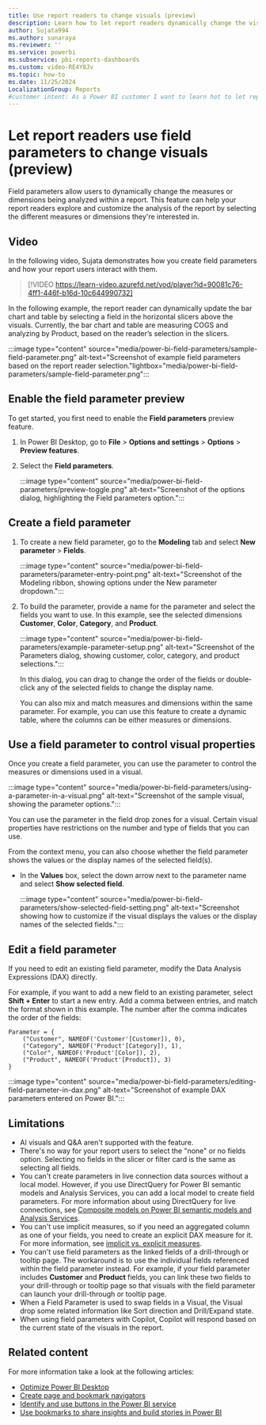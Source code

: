 ```yaml
---
title: Use report readers to change visuals (preview)
description: Learn how to let report readers dynamically change the visuals in a report by using field parameters.
author: Sujata994
ms.author: sunaraya
ms.reviewer: ''
ms.service: powerbi
ms.subservice: pbi-reports-dashboards
ms.custom: video-RE4Y8Jv
ms.topic: how-to
ms.date: 11/25/2024
LocalizationGroup: Reports
#customer intent: As a Power BI customer I want to learn hot to let report readers dynamically change visuals in a report.
---
```


# Let report readers use field parameters to change visuals (preview)

Field parameters allow users to dynamically change the measures or dimensions being analyzed within a report. This feature can help your report readers explore and customize the analysis of the report by selecting the different measures or dimensions they're interested in.

## Video

In the following video, Sujata demonstrates how you create field parameters and how your report users interact with them.

> [!VIDEO https://learn-video.azurefd.net/vod/player?id=90081c76-4ff1-446f-b16d-10c644990732]

In the following example, the report reader can dynamically update the bar chart and table by selecting a field in the horizontal slicers above the visuals. Currently, the bar chart and table are measuring COGS and analyzing by Product, based on the reader’s selection in the slicers.

:::image type="content" source="media/power-bi-field-parameters/sample-field-parameter.png" alt-text="Screenshot of example field parameters based on the report reader selection."lightbox="media/power-bi-field-parameters/sample-field-parameter.png":::

## Enable the field parameter preview

To get started, you first need to enable the **Field parameters** preview feature.

1. In Power BI Desktop, go to **File** > **Options and settings** > **Options** > **Preview features**.
1. Select the **Field parameters**.

    :::image type="content" source="media/power-bi-field-parameters/preview-toggle.png" alt-text="Screenshot of the options dialog, highlighting the Field parameters option.":::

## Create a field parameter

1. To create a new field parameter, go to the **Modeling** tab and select **New parameter** > **Fields**.

    :::image type="content" source="media/power-bi-field-parameters/parameter-entry-point.png" alt-text="Screenshot of the Modeling ribbon, showing options under the New parameter dropdown.":::

1. To build the parameter, provide a name for the parameter and select the fields you want to use. In this example, see the selected dimensions **Customer**, **Color**, **Category**, and **Product**.

    :::image type="content" source="media/power-bi-field-parameters/example-parameter-setup.png" alt-text="Screenshot of the Parameters dialog, showing customer, color, category, and product selections.":::

    In this dialog, you can drag to change the order of the fields or double-click any of the selected fields to change the display name.

    You can also mix and match measures and dimensions within the same parameter. For example, you can use this feature to create a dynamic table, where the columns can be either measures or dimensions.

## Use a field parameter to control visual properties

Once you create a field parameter, you can use the parameter to control the measures or dimensions used in a visual.

:::image type="content" source="media/power-bi-field-parameters/using-a-parameter-in-a-visual.png" alt-text="Screenshot of the sample visual, showing the parameter options.":::

You can use the parameter in the field drop zones for a visual. Certain visual properties have restrictions on the number and type of fields that you can use.

From the context menu, you can also choose whether the field parameter shows the values or the display names of the selected field(s).

- In the **Values** box, select the down arrow next to the parameter name and select **Show selected field**.

    :::image type="content" source="media/power-bi-field-parameters/show-selected-field-setting.png" alt-text="Screenshot showing how to customize if the visual displays the values or the display names of the selected fields.":::

## Edit a field parameter

If you need to edit an existing field parameter, modify the Data Analysis Expressions (DAX) directly.

For example, if you want to add a new field to an existing parameter, select **Shift + Enter** to start a new entry. Add a comma between entries, and match the format shown in this example. The number after the comma indicates the order of the fields:

```dax
Parameter = {
    ("Customer", NAMEOF('Customer'[Customer]), 0),
    ("Category", NAMEOF('Product'[Category]), 1),
    ("Color", NAMEOF('Product'[Color]), 2),
    ("Product", NAMEOF('Product'[Product]), 3)
}
```

:::image type="content" source="media/power-bi-field-parameters/editing-field-parameter-in-dax.png" alt-text="Screenshot of example DAX parameters entered on Power BI.":::

## Limitations

- AI visuals and Q&A aren't supported with the feature.
- There's no way for your report users to select the "none" or no fields option. Selecting no fields in the slicer or filter card is the same as selecting all fields.
- You can't create parameters in live connection data sources without a local model. However, if you use DirectQuery for Power BI semantic models and Analysis Services, you can add a local model to create field parameters. For more information about using DirectQuery for live connections, see [Composite models on Power BI semantic models and Analysis Services](../transform-model/desktop-composite-models.md#composite-models-on-power-bi-semantic-models-and-analysis-services).
- You can't use implicit measures, so if you need an aggregated column as one of your fields, you need to create an explicit DAX measure for it. For more information, see [implicit vs. explicit measures](../guidance/star-schema.md#measures).
- You can't use field parameters as the linked fields of a drill-through or tooltip page. The workaround is to use the individual fields referenced within the field parameter instead. For example, if your field parameter includes **Customer** and **Product** fields, you can link these two fields to your drill-through or tooltip page so that visuals with the field parameter can launch your drill-through or tooltip page.
- When a Field Parameter is used to swap fields in a Visual, the Visual drop some related information like Sort direction and Drill/Expand state.
- When using field parameters with Copilot, Copilot will respond based on the current state of the visuals in the report.

## Related content

For more information take a look at the following articles:

- [Optimize Power BI Desktop](desktop-optimize-ribbon.md)
- [Create page and bookmark navigators](button-navigators.md)
- [Identify and use buttons in the Power BI service](../consumer/end-user-buttons.md)
- [Use bookmarks to share insights and build stories in Power BI](desktop-bookmarks.md)
